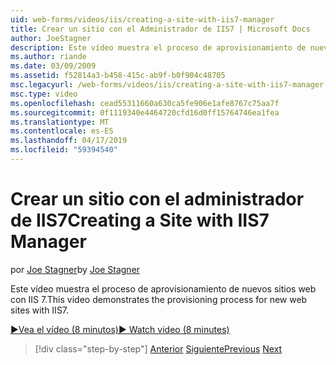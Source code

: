 ```yaml
---
uid: web-forms/videos/iis/creating-a-site-with-iis7-manager
title: Crear un sitio con el Administrador de IIS7 | Microsoft Docs
author: JoeStagner
description: Este vídeo muestra el proceso de aprovisionamiento de nuevos sitios web con IIS 7.
ms.author: riande
ms.date: 03/09/2009
ms.assetid: f52814a3-b458-415c-ab9f-b0f904c48705
msc.legacyurl: /web-forms/videos/iis/creating-a-site-with-iis7-manager
msc.type: video
ms.openlocfilehash: cead55311660a630ca5fe906e1afe8767c75aa7f
ms.sourcegitcommit: 0f1119340e4464720cfd16d0ff15764746ea1fea
ms.translationtype: MT
ms.contentlocale: es-ES
ms.lasthandoff: 04/17/2019
ms.locfileid: "59394540"
---
```

# <a name="creating-a-site-with-iis7-manager"></a><span data-ttu-id="6c56a-103">Crear un sitio con el administrador de IIS7</span><span class="sxs-lookup"><span data-stu-id="6c56a-103">Creating a Site with IIS7 Manager</span></span>

<span data-ttu-id="6c56a-104">por [Joe Stagner](https://github.com/JoeStagner)</span><span class="sxs-lookup"><span data-stu-id="6c56a-104">by [Joe Stagner](https://github.com/JoeStagner)</span></span>

<span data-ttu-id="6c56a-105">Este vídeo muestra el proceso de aprovisionamiento de nuevos sitios web con IIS 7.</span><span class="sxs-lookup"><span data-stu-id="6c56a-105">This video demonstrates the provisioning process for new web sites with IIS7.</span></span>

[<span data-ttu-id="6c56a-106">&#9654;Vea el vídeo (8 minutos)</span><span class="sxs-lookup"><span data-stu-id="6c56a-106">&#9654; Watch video (8 minutes)</span></span>](https://channel9.msdn.com/Blogs/ASP-NET-Site-Videos/creating-a-site-with-iis7-manager)

> [!div class="step-by-step"]
> <span data-ttu-id="6c56a-107">[Anterior](troubleshooting-production-aspnet-apps.md)
> [Siguiente](installing-ftp7.md)</span><span class="sxs-lookup"><span data-stu-id="6c56a-107">[Previous](troubleshooting-production-aspnet-apps.md)
[Next](installing-ftp7.md)</span></span>
